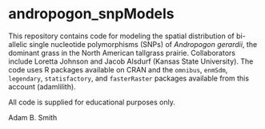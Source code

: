 # andropogon_snpModels

This repository contains code for modeling the spatial distribution of bi-allelic single nucleotide polymorphisms (SNPs) of *Andropogon gerardii*, the dominant grass in the North American tallgrass prairie. Collaborators include Loretta Johnson and Jacob Alsdurf (Kansas State University). The code uses R packages available on CRAN and the `omnibus`, `enmSdm`, `legendary`, `statisfactory`, and `fasterRaster` packages available from this account (adamlilith).

All code is supplied for educational purposes only.

Adam B. Smith